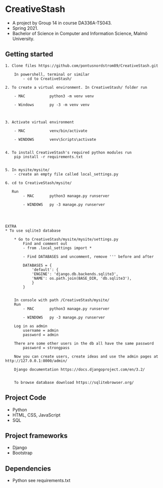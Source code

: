 # CreativeStash
- A project by Group 14 in course DA336A-TS043.
- Spring 2021. 
- Bachelor of Science in Computer and Information Science, Malmö University.

## Getting started

    1. Clone files https://github.com/pontusnordstrom89/CreativeStash.git
        
        In powershell, terminal or similar
            - cd to CreativeStash/

    2. To create a virtual environment. In CreativeStash/ folder run 
        
        - MAC           python3 -m venv venv

        - Windows       py -3 -m venv venv

    

    3. Activate virtual environment

        - MAC           venv/bin/activate

        - WINDOWS       venv\Scripts\activate


    4. To install CreativeStash's required python modules run
        pip install -r requirements.txt


    5. In mysite/mysite/
        - create an empty file called local_settings.py

    6. cd to CreativeStash/mysite/

       Run 
            - MAC       python3 manage.py runserver

            - WINDOWS   py -3 manage.py runserver




    EXTRA
    * To use sqlite3 database 

        * Go to CreativeStash/mysite/mysite/settings.py
            Find and comment out 
            - from .local_settings import *

            - Find DATABASES and uncomment, remove ''' before and after

            DATABASES = {
                'default': {
                'ENGINE': 'django.db.backends.sqlite3',
                'NAME': os.path.join(BASE_DIR, 'db.sqlite3'),
                }
            }


        In console with path /CreativeStash/mysite/ 
        Run 
            - MAC       python3 manage.py runserver

            - WINDOWS   py -3 manage.py runserver

        Log in as admin
            username = admin
            password = admin

        There are some other users in the db all have the same password
            password = strongpass

        Now you can create users, create ideas and use the admin pages at http://127.0.0.1:8000/admin/

        Django documentation https://docs.djangoproject.com/en/3.2/


        To browse database download https://sqlitebrowser.org/






## Project Code
- Python
- HTML, CSS, JavaScript
- SQL

## Project frameworks
- Django
- Bootstrap

## Dependencies
- Python see requirements.txt
